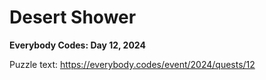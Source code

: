 # Desert Shower

**Everybody Codes: Day 12, 2024**

Puzzle text: <https://everybody.codes/event/2024/quests/12>
